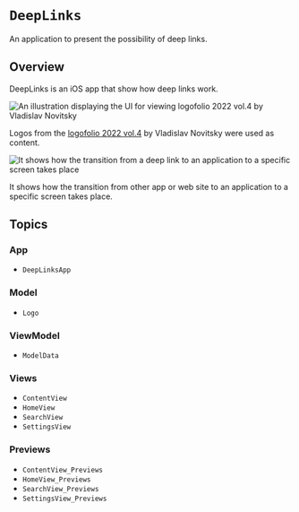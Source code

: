 # ``DeepLinks``

An application to present the possibility of deep links.

## Overview

DeepLinks is an iOS app that show how deep links work.

![An illustration displaying the UI for viewing logofolio 2022 vol.4 by Vladislav Novitsky](Overview.png)

Logos from the [logofolio 2022 vol.4](https://www.behance.net/Nowwhiskey) by Vladislav Novitsky were used as content.

![It shows how the transition from a deep link to an application to a specific screen takes place](Basic_function.png)

It shows how the transition from other app or web site to an application to a specific screen takes place.

## Topics

### App

- ``DeepLinksApp``

### Model

- ``Logo``

### ViewModel

- ``ModelData``

### Views

- ``ContentView``
- ``HomeView``
- ``SearchView``
- ``SettingsView``

### Previews

- ``ContentView_Previews``
- ``HomeView_Previews``
- ``SearchView_Previews``
- ``SettingsView_Previews``
